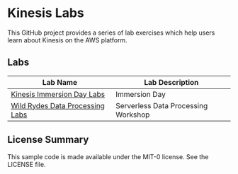 # Kinesis Labs
This GitHub project provides a series of lab exercises which help users learn about Kinesis on the AWS platform.  



## Labs
|Lab Name |Lab Description |
|---- | ----|
|[Kinesis Immersion Day Labs](immersionDay/README.md) |Immersion Day |
|[Wild Rydes Data Processing Labs](http://wild-rydes-data-processing-site.s3-website-us-east-1.amazonaws.com/) |Serverless Data Processing Workshop |



## License Summary

This sample code is made available under the MIT-0 license. See the LICENSE file.
